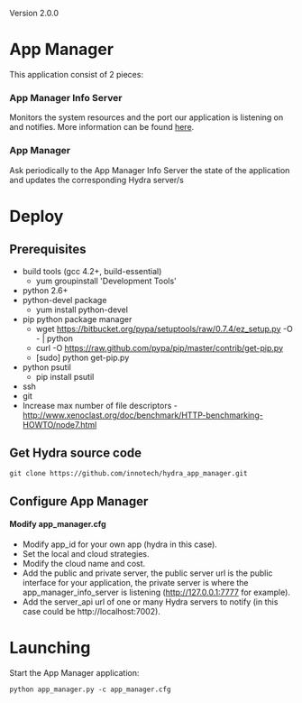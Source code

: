 Version 2.0.0

App Manager
===========
This application consist of 2 pieces:

### App Manager Info Server
Monitors the system resources and the port our application is listening on and notifies. More information can be found <a href="https://github.com/innotech/hydra_basic_probe">here</a>.

### App Manager
Ask periodically to the App Manager Info Server the state of the application and updates the corresponding Hydra server/s 

# Deploy

## Prerequisites
* build tools (gcc 4.2+, build-essential)
  * yum groupinstall 'Development Tools'
* python 2.6+
* python-devel package
  * yum install python-devel
* pip python package manager 
  * wget https://bitbucket.org/pypa/setuptools/raw/0.7.4/ez_setup.py -O - | python
  * curl -O https://raw.github.com/pypa/pip/master/contrib/get-pip.py
  * [sudo] python get-pip.py
* python psutil
  * pip install psutil 
* ssh
* git
* Increase max number of file descriptors - http://www.xenoclast.org/doc/benchmark/HTTP-benchmarking-HOWTO/node7.html


## Get Hydra source code

```
git clone https://github.com/innotech/hydra_app_manager.git
```

## Configure App Manager

#### Modify app_manager.cfg
* Modify app_id for your own app (hydra in this case).
* Set the local and cloud strategies.
* Modify the cloud name and cost.
* Add the public and private server, the public server url is the public interface for your application, the private server is where the app_manager_info_server is listening (http://127.0.0.1:7777 for example).
* Add the server_api url of one or many Hydra servers to notify (in this case could be http://localhost:7002).

# Launching

Start the App Manager application:

```
python app_manager.py -c app_manager.cfg
```

